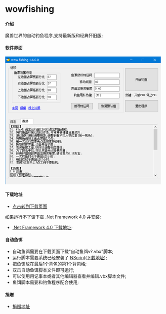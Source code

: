 # wowfishing

#### 介绍
魔兽世界的自动钓鱼程序,支持最新版和经典怀旧服;

#### 软件界面

![截图](screen.png)

#### 下载地址

* [点击转到下载页面](https://gitee.com/milaoshu1020/wowfishing/releases)

如果运行不了请下载 .Net Framework 4.0 并安装:

* [.Net Framework 4.0 下载地址](https://www.microsoft.com/zh-cn/download/details.aspx?id=17718);

#### 自动鱼饵

* 自动鱼饵需要在下载页面下载"自动鱼饵v?.vbx"脚本;
* 运行脚本需要系统已经安装了 [NScript](https://github.com/milaoshu1020/NScript)([下载地址](https://github.com/milaoshu1020/NScript/releases));
* 把鱼饵放在最后1个背包的第1个背包格;
* 双击自动鱼饵脚本文件即可运行;
* 可以使用用记事本或者其他编辑器查看并编辑.vbx脚本文件;
* 鱼饵脚本需要和钓鱼程序配合使用;

#### 捐赠

* [捐赠地址](DONATE.md)
